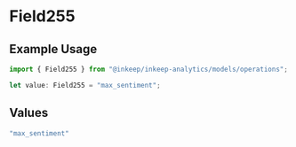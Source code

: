 # Field255

## Example Usage

```typescript
import { Field255 } from "@inkeep/inkeep-analytics/models/operations";

let value: Field255 = "max_sentiment";
```

## Values

```typescript
"max_sentiment"
```